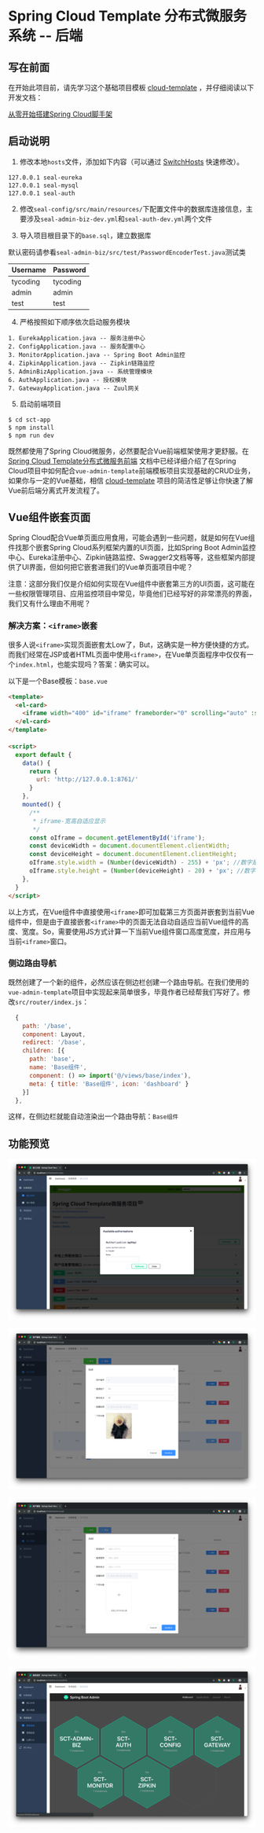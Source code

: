 # Spring Cloud Template 分布式微服务系统 -- 后端

## 写在前面

在开始此项目前，请先学习这个基础项目模板 [cloud-template](https://github.com/TyCoding/cloud-template/tree/master/cloud-template) ，并仔细阅读以下开发文档：

[从零开始搭建Spring Cloud脚手架](https://github.com/TyCoding/cloud-template/blob/master/cloud-template/doc/env-1.md)

## 启动说明

1. 修改本地`hosts`文件，添加如下内容（可以通过 [SwitchHosts](http://oldj.github.io/SwitchHosts/) 快速修改）。

```
127.0.0.1 seal-eureka
127.0.0.1 seal-mysql
127.0.0.1 seal-auth
```

2. 修改`seal-config/src/main/resources/`下配置文件中的数据库连接信息，主要涉及`seal-admin-biz-dev.yml`和`seal-auth-dev.yml`两个文件

3. 导入项目根目录下的`base.sql`，建立数据库

默认密码请参看`seal-admin-biz/src/test/PasswordEncoderTest.java`测试类

| Username | Password |
| --- | --- |
| tycoding | tycoding |
| admin | admin |
| test | test |

4. 严格按照如下顺序依次启动服务模块

```
1. EurekaApplication.java -- 服务注册中心
2. ConfigApplication.java -- 服务配置中心
3. MonitorApplication.java -- Spring Boot Admin监控
4. ZipkinApplication.java -- Zipkin链路监控
5. AdminBizApplication.java -- 系统管理模块
6. AuthApplication.java -- 授权模块
7. GatewayApplication.java -- Zuul网关
```

5. 启动前端项目

```shell
$ cd sct-app
$ npm install
$ npm run dev
```

既然都使用了Spring Cloud微服务，必然要配合Vue前端框架使用才更舒服。在 [Spring Cloud Template分布式微服务前端](https://www.tycoding.cn/2019/05/30/cloud/cloud-template-app/) 文档中已经详细介绍了在Spring Cloud项目中如何配合`vue-admin-template`前端模板项目实现基础的CRUD业务，如果你与一定的Vue基础，相信 [cloud-template](https://github.com/TyCoding/cloud-template) 项目的简洁性足够让你快速了解Vue前后端分离式开发流程了。

## Vue组件嵌套页面

Spring Cloud配合Vue单页面应用食用，可能会遇到一些问题，就是如何在Vue组件找那个嵌套Spring Cloud系列框架内置的UI页面，比如Spring Boot Admin监控中心、Eureka注册中心、Zipkin链路监控、Swagger2文档等等，这些框架内部提供了UI界面，但如何把它嵌套进我们的Vue单页面项目中呢？

注意：这部分我们仅是介绍如何实现在Vue组件中嵌套第三方的UI页面，这可能在一些权限管理项目、应用监控项目中常见，毕竟他们已经写好的非常漂亮的界面，我们又有什么理由不用呢？

### 解决方案：`<iframe>`嵌套

很多人说`<iframe>`实现页面嵌套太Low了，But，这确实是一种方便快捷的方式。而我们经常在JSP或者HTML页面中使用`<iframe>`，在Vue单页面程序中仅仅有一个`index.html`，也能实现吗？答案：确实可以。

以下是一个Base模板：`base.vue`

```html
<template>
  <el-card>
    <iframe width="400" id="iframe" frameborder="0" scrolling="auto" :src="url"></iframe>
  </el-card>
</template>

<script>
  export default {
    data() {
      return {
        url: 'http://127.0.0.1:8761/'
      }
    },
    mounted() {
      /**
       * iframe-宽高自适应显示
       */
      const oIframe = document.getElementById('iframe');
      const deviceWidth = document.documentElement.clientWidth;
      const deviceHeight = document.documentElement.clientHeight;
      oIframe.style.width = (Number(deviceWidth) - 255) + 'px'; //数字是页面布局宽度差值
      oIframe.style.height = (Number(deviceHeight) - 20) + 'px'; //数字是页面布局高度差
    },
  }
</script>
```

以上方式，在Vue组件中直接使用`<iframe>`即可加载第三方页面并嵌套到当前Vue组件中，但是由于直接嵌套`<iframe>`中的页面无法自动自适应当前Vue组件的高度、宽度。So，需要使用JS方式计算一下当前Vue组件窗口高度宽度，并应用与当前`<iframe>`窗口。

### 侧边路由导航

既然创建了一个新的组件，必然应该在侧边栏创建一个路由导航。在我们使用的`vue-admin-template`项目中实现起来简单很多，毕竟作者已经帮我们写好了。修改`src/router/index.js`：

```javascript
  {
    path: '/base',
    component: Layout,
    redirect: '/base',
    children: [{
      path: 'base',
      name: 'Base组件',
      component: () => import('@/views/base/index'),
      meta: { title: 'Base组件', icon: 'dashboard' }
    }]
  },
```

这样，在侧边栏就能自动渲染出一个路由导航：`Base组件`


## 功能预览

![](doc/2019052983313.png)

![](doc/2019052983341.png)

![](doc/2019052983359.png)

![](doc/2019052983441.png)

